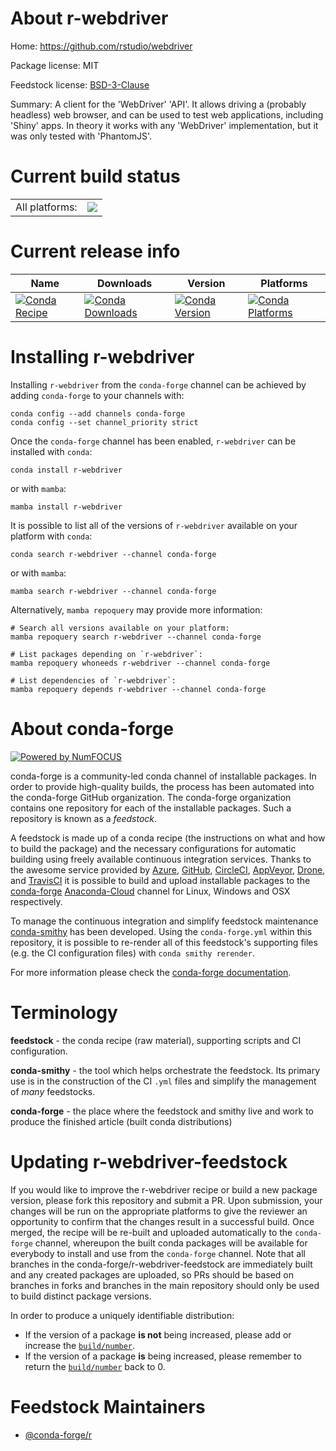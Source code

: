 About r-webdriver
=================

Home: https://github.com/rstudio/webdriver

Package license: MIT

Feedstock license: [BSD-3-Clause](https://github.com/conda-forge/r-webdriver-feedstock/blob/main/LICENSE.txt)

Summary: A client for the 'WebDriver' 'API'. It allows driving a (probably headless) web browser, and can be used to test web applications, including 'Shiny' apps. In theory it works with any 'WebDriver' implementation, but it was only tested with 'PhantomJS'.

Current build status
====================


<table><tr><td>All platforms:</td>
    <td>
      <a href="https://dev.azure.com/conda-forge/feedstock-builds/_build/latest?definitionId=1791&branchName=main">
        <img src="https://dev.azure.com/conda-forge/feedstock-builds/_apis/build/status/r-webdriver-feedstock?branchName=main">
      </a>
    </td>
  </tr>
</table>

Current release info
====================

| Name | Downloads | Version | Platforms |
| --- | --- | --- | --- |
| [![Conda Recipe](https://img.shields.io/badge/recipe-r--webdriver-green.svg)](https://anaconda.org/conda-forge/r-webdriver) | [![Conda Downloads](https://img.shields.io/conda/dn/conda-forge/r-webdriver.svg)](https://anaconda.org/conda-forge/r-webdriver) | [![Conda Version](https://img.shields.io/conda/vn/conda-forge/r-webdriver.svg)](https://anaconda.org/conda-forge/r-webdriver) | [![Conda Platforms](https://img.shields.io/conda/pn/conda-forge/r-webdriver.svg)](https://anaconda.org/conda-forge/r-webdriver) |

Installing r-webdriver
======================

Installing `r-webdriver` from the `conda-forge` channel can be achieved by adding `conda-forge` to your channels with:

```
conda config --add channels conda-forge
conda config --set channel_priority strict
```

Once the `conda-forge` channel has been enabled, `r-webdriver` can be installed with `conda`:

```
conda install r-webdriver
```

or with `mamba`:

```
mamba install r-webdriver
```

It is possible to list all of the versions of `r-webdriver` available on your platform with `conda`:

```
conda search r-webdriver --channel conda-forge
```

or with `mamba`:

```
mamba search r-webdriver --channel conda-forge
```

Alternatively, `mamba repoquery` may provide more information:

```
# Search all versions available on your platform:
mamba repoquery search r-webdriver --channel conda-forge

# List packages depending on `r-webdriver`:
mamba repoquery whoneeds r-webdriver --channel conda-forge

# List dependencies of `r-webdriver`:
mamba repoquery depends r-webdriver --channel conda-forge
```


About conda-forge
=================

[![Powered by
NumFOCUS](https://img.shields.io/badge/powered%20by-NumFOCUS-orange.svg?style=flat&colorA=E1523D&colorB=007D8A)](https://numfocus.org)

conda-forge is a community-led conda channel of installable packages.
In order to provide high-quality builds, the process has been automated into the
conda-forge GitHub organization. The conda-forge organization contains one repository
for each of the installable packages. Such a repository is known as a *feedstock*.

A feedstock is made up of a conda recipe (the instructions on what and how to build
the package) and the necessary configurations for automatic building using freely
available continuous integration services. Thanks to the awesome service provided by
[Azure](https://azure.microsoft.com/en-us/services/devops/), [GitHub](https://github.com/),
[CircleCI](https://circleci.com/), [AppVeyor](https://www.appveyor.com/),
[Drone](https://cloud.drone.io/welcome), and [TravisCI](https://travis-ci.com/)
it is possible to build and upload installable packages to the
[conda-forge](https://anaconda.org/conda-forge) [Anaconda-Cloud](https://anaconda.org/)
channel for Linux, Windows and OSX respectively.

To manage the continuous integration and simplify feedstock maintenance
[conda-smithy](https://github.com/conda-forge/conda-smithy) has been developed.
Using the ``conda-forge.yml`` within this repository, it is possible to re-render all of
this feedstock's supporting files (e.g. the CI configuration files) with ``conda smithy rerender``.

For more information please check the [conda-forge documentation](https://conda-forge.org/docs/).

Terminology
===========

**feedstock** - the conda recipe (raw material), supporting scripts and CI configuration.

**conda-smithy** - the tool which helps orchestrate the feedstock.
                   Its primary use is in the construction of the CI ``.yml`` files
                   and simplify the management of *many* feedstocks.

**conda-forge** - the place where the feedstock and smithy live and work to
                  produce the finished article (built conda distributions)


Updating r-webdriver-feedstock
==============================

If you would like to improve the r-webdriver recipe or build a new
package version, please fork this repository and submit a PR. Upon submission,
your changes will be run on the appropriate platforms to give the reviewer an
opportunity to confirm that the changes result in a successful build. Once
merged, the recipe will be re-built and uploaded automatically to the
`conda-forge` channel, whereupon the built conda packages will be available for
everybody to install and use from the `conda-forge` channel.
Note that all branches in the conda-forge/r-webdriver-feedstock are
immediately built and any created packages are uploaded, so PRs should be based
on branches in forks and branches in the main repository should only be used to
build distinct package versions.

In order to produce a uniquely identifiable distribution:
 * If the version of a package **is not** being increased, please add or increase
   the [``build/number``](https://docs.conda.io/projects/conda-build/en/latest/resources/define-metadata.html#build-number-and-string).
 * If the version of a package **is** being increased, please remember to return
   the [``build/number``](https://docs.conda.io/projects/conda-build/en/latest/resources/define-metadata.html#build-number-and-string)
   back to 0.

Feedstock Maintainers
=====================

* [@conda-forge/r](https://github.com/conda-forge/r/)

